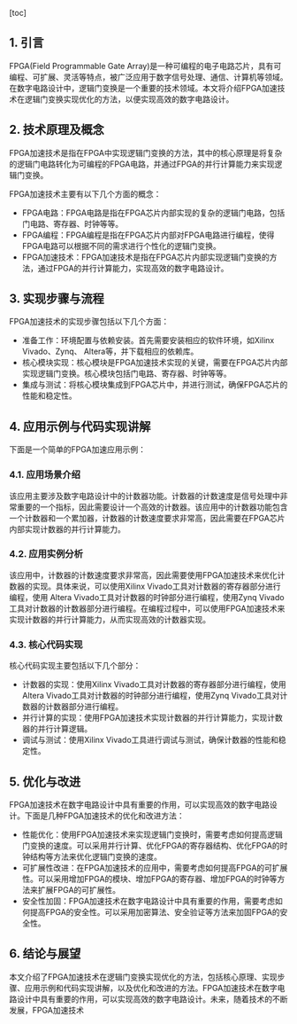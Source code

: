 
[toc]                    
                
                
## 1. 引言

FPGA(Field Programmable Gate Array)是一种可编程的电子电路芯片，具有可编程、可扩展、灵活等特点，被广泛应用于数字信号处理、通信、计算机等领域。在数字电路设计中，逻辑门变换是一个重要的技术领域。本文将介绍FPGA加速技术在逻辑门变换实现优化的方法，以便实现高效的数字电路设计。

## 2. 技术原理及概念

FPGA加速技术是指在FPGA中实现逻辑门变换的方法，其中的核心原理是将复杂的逻辑门电路转化为可编程的FPGA电路，并通过FPGA的并行计算能力来实现逻辑门变换。

FPGA加速技术主要有以下几个方面的概念：

- FPGA电路：FPGA电路是指在FPGA芯片内部实现的复杂的逻辑门电路，包括门电路、寄存器、时钟等等。
- FPGA编程：FPGA编程是指在FPGA芯片内部对FPGA电路进行编程，使得FPGA电路可以根据不同的需求进行个性化的逻辑门变换。
- FPGA加速技术：FPGA加速技术是指在FPGA芯片内部实现逻辑门变换的方法，通过FPGA的并行计算能力，实现高效的数字电路设计。

## 3. 实现步骤与流程

FPGA加速技术的实现步骤包括以下几个方面：

- 准备工作：环境配置与依赖安装。首先需要安装相应的软件环境，如Xilinx Vivado、Zynq、 Altera等，并下载相应的依赖库。
- 核心模块实现：核心模块是FPGA加速技术实现的关键，需要在FPGA芯片内部实现逻辑门变换。核心模块包括门电路、寄存器、时钟等等。
- 集成与测试：将核心模块集成到FPGA芯片中，并进行测试，确保FPGA芯片的性能和稳定性。

## 4. 应用示例与代码实现讲解

下面是一个简单的FPGA加速应用示例：

### 4.1. 应用场景介绍

该应用主要涉及数字电路设计中的计数器功能。计数器的计数速度是信号处理中非常重要的一个指标，因此需要设计一个高效的计数器。该应用中的计数器功能包含一个计数器和一个累加器，计数器的计数速度要求非常高，因此需要在FPGA芯片内部实现计数器的并行计算能力。

### 4.2. 应用实例分析

该应用中，计数器的计数速度要求非常高，因此需要使用FPGA加速技术来优化计数器的实现。具体来说，可以使用Xilinx Vivado工具对计数器的寄存器部分进行编程，使用 Altera Vivado工具对计数器的时钟部分进行编程，使用Zynq Vivado工具对计数器的计数器部分进行编程。在编程过程中，可以使用FPGA加速技术来实现计数器的并行计算能力，从而实现高效的计数器实现。

### 4.3. 核心代码实现

核心代码实现主要包括以下几个部分：

- 计数器的实现：使用Xilinx Vivado工具对计数器的寄存器部分进行编程，使用 Altera Vivado工具对计数器的时钟部分进行编程，使用Zynq Vivado工具对计数器的计数器部分进行编程。
- 并行计算的实现：使用FPGA加速技术实现计数器的并行计算能力，实现计数器的并行计算逻辑。
- 调试与测试：使用Xilinx Vivado工具进行调试与测试，确保计数器的性能和稳定性。

## 5. 优化与改进

FPGA加速技术在数字电路设计中具有重要的作用，可以实现高效的数字电路设计。下面是几种FPGA加速技术的优化和改进方法：

- 性能优化：使用FPGA加速技术来实现逻辑门变换时，需要考虑如何提高逻辑门变换的速度。可以采用并行计算、优化FPGA的寄存器结构、优化FPGA的时钟结构等方法来优化逻辑门变换的速度。
- 可扩展性改进：在FPGA加速技术的应用中，需要考虑如何提高FPGA的可扩展性。可以采用增加FPGA的模块、增加FPGA的寄存器、增加FPGA的时钟等方法来扩展FPGA的可扩展性。
- 安全性加固：FPGA加速技术在数字电路设计中具有重要的作用，需要考虑如何提高FPGA的安全性。可以采用加密算法、安全验证等方法来加固FPGA的安全性。

## 6. 结论与展望

本文介绍了FPGA加速技术在逻辑门变换实现优化的方法，包括核心原理、实现步骤、应用示例和代码实现讲解，以及优化和改进的方法。FPGA加速技术在数字电路设计中具有重要的作用，可以实现高效的数字电路设计。未来，随着技术的不断发展，FPGA加速技术

